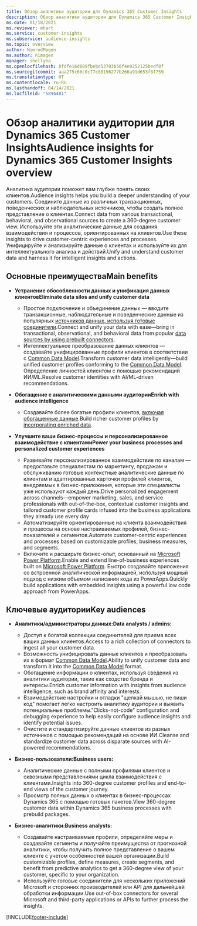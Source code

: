```yaml
---
title: Обзор аналитики аудитории для Dynamics 365 Customer Insights
description: Обзор аналитики аудитории для Dynamics 365 Customer Insights.
ms.date: 01/18/2021
ms.reviewer: mhart
ms.service: customer-insights
ms.subservice: audience-insights
ms.topic: overview
author: NimrodMagen
ms.author: nimagen
manager: shellyha
ms.openlocfilehash: 8fdfe16d609fbebd53703b56f4e0252125bedf8f
ms.sourcegitcommit: aaa275c60c0c77c88196277b266a91d653f8f759
ms.translationtype: HT
ms.contentlocale: ru-RU
ms.lasthandoff: 04/14/2021
ms.locfileid: "5896481"
---
```

# <a name="audience-insights-for-dynamics-365-customer-insights-overview"></a><span data-ttu-id="0a305-103">Обзор аналитики аудитории для Dynamics 365 Customer Insights</span><span class="sxs-lookup"><span data-stu-id="0a305-103">Audience insights for Dynamics 365 Customer Insights overview</span></span>

<span data-ttu-id="0a305-104">Аналитика аудитории поможет вам глубже понять своих клиентов.</span><span class="sxs-lookup"><span data-stu-id="0a305-104">Audience insights helps you build a deeper understanding of your customers.</span></span> <span data-ttu-id="0a305-105">Соедините данные из различных транзакционных, поведенческих и наблюдательных источников, чтобы создать полное представление о клиентах.</span><span class="sxs-lookup"><span data-stu-id="0a305-105">Connect data from various transactional, behavioral, and observational sources to create a 360-degree customer view.</span></span> <span data-ttu-id="0a305-106">Используйте эти аналитические данные для создания взаимодействия и процессов, ориентированных на клиентов.</span><span class="sxs-lookup"><span data-stu-id="0a305-106">Use these insights to drive customer-centric experiences and processes.</span></span> <span data-ttu-id="0a305-107">Унифицируйте и анализируйте данные о клиентах и используйте их для интеллектуального анализа и действий.</span><span class="sxs-lookup"><span data-stu-id="0a305-107">Unify and understand customer data and harness it for intelligent insights and actions.</span></span>

## <a name="main-benefits"></a><span data-ttu-id="0a305-108">Основные преимущества</span><span class="sxs-lookup"><span data-stu-id="0a305-108">Main benefits</span></span> 

- <span data-ttu-id="0a305-109">**Устранение обособленности данных и унификация данных клиентов**</span><span class="sxs-lookup"><span data-stu-id="0a305-109">**Eliminate data silos and unify customer data**</span></span>

  - <span data-ttu-id="0a305-110">Простое подключение и объединение данных — вводите транзакционные, наблюдательные и поведенческие данные из популярных [источников данных, используя готовые соединители](data-sources.md).</span><span class="sxs-lookup"><span data-stu-id="0a305-110">Connect and unify your data with ease—bring in transactional, observational, and behavioral data from popular [data sources by using prebuilt connectors](data-sources.md).</span></span>
  - <span data-ttu-id="0a305-111">Интеллектуальное преобразование данных клиентов — создавайте унифицированные профили клиентов в соответствии с [Common Data Model](/common-data-model/).</span><span class="sxs-lookup"><span data-stu-id="0a305-111">Transform customer data intelligently—build unified customer profiles conforming to the [Common Data Model](/common-data-model/).</span></span> <span data-ttu-id="0a305-112">Определение личностей клиентом с помощью рекомендаций ИИ/ML.</span><span class="sxs-lookup"><span data-stu-id="0a305-112">Resolve customer identities with AI/ML-driven recommendations.</span></span>

- <span data-ttu-id="0a305-113">**Обогащение с аналитическими данными аудитории**</span><span class="sxs-lookup"><span data-stu-id="0a305-113">**Enrich with audience intelligence**</span></span>

  - <span data-ttu-id="0a305-114">Создавайте более богатые профили клиентов, [включая обогащенные данные](enrichment-hub.md).</span><span class="sxs-lookup"><span data-stu-id="0a305-114">Build richer customer profiles by [incorporating enriched data](enrichment-hub.md).</span></span>  

- <span data-ttu-id="0a305-115">**Улучшите ваши бизнес-процессы и персонализированное взаимодействие с клиентами**</span><span class="sxs-lookup"><span data-stu-id="0a305-115">**Power your business processes and personalized customer experiences**</span></span>

  - <span data-ttu-id="0a305-116">Развивайте персонализированное взаимодействие по каналам — предоставьте специалистам по маркетингу, продажам и обслуживанию готовые контекстные аналитические данные по клиентам и адаптированных карточки профилей клиентов, внедряемых в бизнес-приложения, которые эти специалисты уже используют каждый день.</span><span class="sxs-lookup"><span data-stu-id="0a305-116">Drive personalized engagement across channels—empower marketing, sales, and service professionals with out-of-the-box, contextual customer insights and tailored customer profile cards infused into the business applications they already use every day</span></span>
  - <span data-ttu-id="0a305-117">Автоматизируйте ориентированные на клиента взаимодействия и процессы на основе настраиваемых профилей, бизнес-показателей и сегментов.</span><span class="sxs-lookup"><span data-stu-id="0a305-117">Automate customer-centric experiences and processes based on customizable profiles, business measures, and segments.</span></span>
  - <span data-ttu-id="0a305-118">Включите и расширьте бизнес-опыт, основанный на [Microsoft Power Platform](https://powerplatform.microsoft.com/).</span><span class="sxs-lookup"><span data-stu-id="0a305-118">Enable and extend line-of-business experiences built on [Microsoft Power Platform](https://powerplatform.microsoft.com/).</span></span> <span data-ttu-id="0a305-119">Быстро создавайте приложения со встроенной аналитической информацией, используя мощный подход с низким объемом написания кода из PowerApps.</span><span class="sxs-lookup"><span data-stu-id="0a305-119">Quickly build applications with embedded insights using a powerful low code approach from PowerApps.</span></span>  

## <a name="key-audiences"></a><span data-ttu-id="0a305-120">Ключевые аудитории</span><span class="sxs-lookup"><span data-stu-id="0a305-120">Key audiences</span></span>

- <span data-ttu-id="0a305-121">**Аналитики/администраторы данных:**</span><span class="sxs-lookup"><span data-stu-id="0a305-121">**Data analysts / admins:**</span></span>

  - <span data-ttu-id="0a305-122">Доступ к богатой коллекции соединителей для приема всех ваших данных клиентов.</span><span class="sxs-lookup"><span data-stu-id="0a305-122">Access to a rich collection of connectors to ingest all your customer data.</span></span>
  - <span data-ttu-id="0a305-123">Возможность унифицировать данные клиентов и преобразовать их в формат [Common Data Model](/common-data-model/).</span><span class="sxs-lookup"><span data-stu-id="0a305-123">Ability to unify customer data and transform it into the [Common Data Model](/common-data-model/) format.</span></span>
  - <span data-ttu-id="0a305-124">Обогащение информации о клиентах, используя сведения из аналитики аудитории, такие как сходство бренда и интересы.</span><span class="sxs-lookup"><span data-stu-id="0a305-124">Enrich customer information with insights from audience intelligence, such as brand affinity and interests.</span></span>
  - <span data-ttu-id="0a305-125">Взаимодействие настройки и отладки "щелкай мышью, не пиши код" помогает легко настроить аналитику аудитории и выявить потенциальные проблемы.</span><span class="sxs-lookup"><span data-stu-id="0a305-125">"Clicks-not-code" configuration and debugging experience to help easily configure audience insights and identify potential issues.</span></span>
  - <span data-ttu-id="0a305-126">Очистите и стандартизируйте данные клиентов из разных источников с помощью рекомендаций на основе ИИ.</span><span class="sxs-lookup"><span data-stu-id="0a305-126">Cleanse and standardize customer data across disparate sources with AI-powered recommendations.</span></span>  

- <span data-ttu-id="0a305-127">**Бизнес-пользователи:**</span><span class="sxs-lookup"><span data-stu-id="0a305-127">**Business users:**</span></span>

  - <span data-ttu-id="0a305-128">Аналитические данные с полными профилями клиентов и сквозными представлениями цикла взаимодействия с клиентами.</span><span class="sxs-lookup"><span data-stu-id="0a305-128">Insights into 360-degree customer profiles and end-to-end views of the customer journey.</span></span>
  - <span data-ttu-id="0a305-129">Просмотр полных данных о клиентах в бизнес-процессах Dynamics 365 с помощью готовых пакетов.</span><span class="sxs-lookup"><span data-stu-id="0a305-129">View 360-degree customer data within Dynamics 365 business processes with prebuild packages.</span></span>

- <span data-ttu-id="0a305-130">**Бизнес-аналитики:**</span><span class="sxs-lookup"><span data-stu-id="0a305-130">**Business analysts:**</span></span>

  - <span data-ttu-id="0a305-131">Создавайте настраиваемые профили, определяйте меры и создавайте сегменты и получайте преимущества от прогнозной аналитики, чтобы получить полное представление о вашем клиенте с учетом особенностей вашей организации.</span><span class="sxs-lookup"><span data-stu-id="0a305-131">Build customizable profiles, define measures, create segments, and benefit from predictive analytics to get a 360-degree view of your customer, specific to your organization.</span></span>  
  - <span data-ttu-id="0a305-132">Используйте готовые соединители для нескольких приложений Microsoft и сторонних производителей или API для дальнейшей обработки информации.</span><span class="sxs-lookup"><span data-stu-id="0a305-132">Use out-of-box connectors for several Microsoft and third-party applications or APIs to further process the insights.</span></span>


[!INCLUDE[footer-include](../includes/footer-banner.md)]